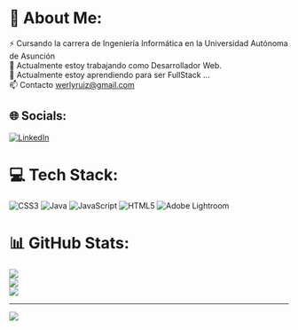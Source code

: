 # 💫 About Me:
⚡ Cursando la carrera de Ingeniería Informática en la Universidad Autónoma de Asunción<br>🔭 Actualmente estoy trabajando como Desarrollador Web.<br>🌱 Actualmente estoy aprendiendo para ser FullStack ...<br>📫 Contacto werlyruiz@gmail.com


## 🌐 Socials:
[![LinkedIn](https://img.shields.io/badge/LinkedIn-%230077B5.svg?logo=linkedin&logoColor=white)](https://linkedin.com/in/https://www.linkedin.com/in/werlyruiz/) 

# 💻 Tech Stack:
![CSS3](https://img.shields.io/badge/css3-%231572B6.svg?style=for-the-badge&logo=css3&logoColor=white) ![Java](https://img.shields.io/badge/java-%23ED8B00.svg?style=for-the-badge&logo=openjdk&logoColor=white) ![JavaScript](https://img.shields.io/badge/javascript-%23323330.svg?style=for-the-badge&logo=javascript&logoColor=%23F7DF1E) ![HTML5](https://img.shields.io/badge/html5-%23E34F26.svg?style=for-the-badge&logo=html5&logoColor=white) ![Adobe Lightroom](https://img.shields.io/badge/Adobe%20Lightroom-31A8FF.svg?style=for-the-badge&logo=Adobe%20Lightroom&logoColor=white)
# 📊 GitHub Stats:
![](https://github-readme-stats.vercel.app/api?username=MrWerly&theme=react&hide_border=false&include_all_commits=false&count_private=false)<br/>
![](https://github-readme-streak-stats.herokuapp.com/?user=MrWerly&theme=react&hide_border=false)<br/>
![](https://github-readme-stats.vercel.app/api/top-langs/?username=MrWerly&theme=react&hide_border=false&include_all_commits=false&count_private=false&layout=compact)

---
[![](https://visitcount.itsvg.in/api?id=MrWerly&icon=0&color=0)](https://visitcount.itsvg.in)

<!-- Proudly created with GPRM ( https://gprm.itsvg.in ) -->
